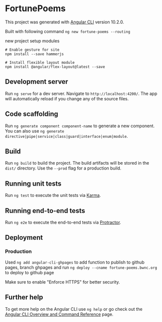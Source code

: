 # FortunePoems

This project was generated with [Angular CLI](https://github.com/angular/angular-cli) version 10.2.0.

Built with following command
`ng new fortune-poems --routing`

new project setup modules
```
# Enable gesture for site
npm install --save hammerjs

# Install flexible layout module
npm install @angular/flex-layout@latest --save

```

## Development server

Run `ng serve` for a dev server. Navigate to `http://localhost:4200/`. The app will automatically reload if you change any of the source files.

## Code scaffolding

Run `ng generate component component-name` to generate a new component. You can also use `ng generate directive|pipe|service|class|guard|interface|enum|module`.

## Build

Run `ng build` to build the project. The build artifacts will be stored in the `dist/` directory. Use the `--prod` flag for a production build.

## Running unit tests

Run `ng test` to execute the unit tests via [Karma](https://karma-runner.github.io).

## Running end-to-end tests

Run `ng e2e` to execute the end-to-end tests via [Protractor](http://www.protractortest.org/).

## Deployment

### Production
Used `ng add angular-cli-ghpages` to add function to publish to github pages, branch ghpages and run
`ng deploy --cname fortune-poems.bwnc.org` to deploy to github page

Make sure to enable "Enforce HTTPS" for better security.


## Further help

To get more help on the Angular CLI use `ng help` or go check out the [Angular CLI Overview and Command Reference](https://angular.io/cli) page.

